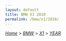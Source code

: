 ```yaml
---
layout: default
title: BMW X1 2010
permalink: /bmw/x1/2010/
---
```

[*Home*](/) > [*BMW*](/bmw/) > [*X1*](/bmw/x1/) > [*YEAR*](/bmw/x1/year/)
